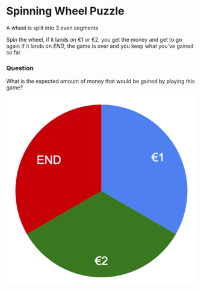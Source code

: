 # Spinning Wheel Puzzle

A wheel is split into 3 even segments

Spin the wheel, if it lands on €1 or €2, you get the money and get to go again
If it lands on *END*, the game is over and you keep what you've gained so far

### Question
What is the expected amount of money that would be gained by playing this game?

![Spinning Wheel](spinning_wheel.png)
